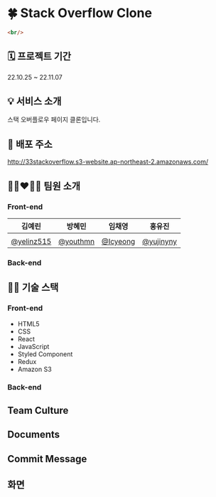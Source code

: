 # 🍀 Stack Overflow Clone

```html
<br/>
```

## 🗓️ 프로젝트 기간

22.10.25 ~ 22.11.07

## 💡 서비스 소개

스택 오버플로우 페이지 클론입니다.

## 🔗 배포 주소

http://33stackoverflow.s3-website.ap-northeast-2.amazonaws.com/

## 👩🏻‍❤️‍👨🏻 팀원 소개

### Front-end

김예린|방혜민|임채영|홍유진
---|---|---|---
||||
[@yelinz515](https://github.com/yelinz515)|[@youthmn](https://github.com/youthmn)|[@Icyeong](https://github.com/Icyeong)|[@yujinyny](https://github.com/yujinyny)

### Back-end

## 🧑‍💻 기술 스택

### Front-end

- HTML5
- CSS
- React
- JavaScript
- Styled Component
- Redux
- Amazon S3

### Back-end

## Team Culture

## Documents

## Commit Message

## 화면
